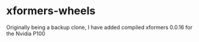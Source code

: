 # xformers-wheels

Originally being a backup clone, I have added compiled xformers 0.0.16 for the Nvidia P100
